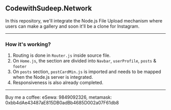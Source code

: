 ## CodewithSudeep.Network
In this repository, we'll integrate the Node.js File Upload mechanism where users can make a gallery and soon it'll be a clone for Instagram.

<hr/>

### How it's working?
1. Routing is done in `Router.js` inside source file.
2. On `Home.js`, the section are divided into `Navbar`, `userProfile`, `posts` & `footer`
3. On `posts` section, `postCardMin.js` is imported and needs to be mapped when the Node.js server is integrated.
4. Responsiveness is also already completed.

<hr/>

Buy me a coffee: eSewa: 9849092326, metamask: 0xbb4dAe43487aE815DB0adBb4685D002a07F61db8